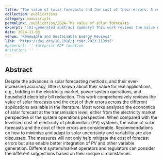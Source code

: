 ```yaml
---
title: "The value of solar forecasts and the cost of their errors: A review."
collection: publications
category: manuscripts
permalink: /publication/2024-The value of solar forecasts
excerpt: '[AI-generated abstract summary] This work reviews the value of solar forecasts and the impact of forecast errors on real applications, such as electricity market bidding, power system operations, and household bill reduction. It finds that while solar forecasts are valuable, their errors have significant costs, especially at the transmission level. The study provides recommendations to minimize solar uncertainty, aiding better integration of photovoltaic (PV) systems and variable generation, which can be adapted by different market operators and regulators. '
date: 2024-11-08
venue: 'Renewable and Sustainable Energy Reviews'
link: 'https://doi.org/10.1016/j.rser.2023.113915'
#paperurl: '' #preprint PDF location
#citation: ''
---
```


<h2> Abstract </h2>
Despite the advances in solar forecasting methods, and their ever-increasing accuracy, little is known about their value for real applications, e.g., bidding in the electricity market, power system operations, and household electricity bill reduction. This work comprehensively reviews the value of solar forecasts and the cost of their errors across the different applications available in the literature. Most works analysed the economics of solar forecast at the transmission level, either from the electricity market perspective or the system operations perspective. When compared with the levelised cost of electricity of photovoltaic (PV) systems, the value of solar forecasts and the cost of their errors are considerable. Recommendations on how to minimise and adapt to solar uncertainty and variability are also discussed. The measures will not only help mitigate the cost of forecast errors but also enable better integration of PV and other variable generation. Different system/market operators and regulators can consider the different suggestions based on their unique circumstances.
